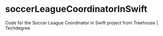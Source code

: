 # soccerLeagueCoordinatorInSwift
Code for the Soccer League Coordinator in Swift project from Treehouse | Techdegree
